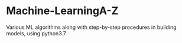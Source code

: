 # Machine-LearningA-Z
Various ML algorithms along with step-by-step procedures in building models, using python3.7
